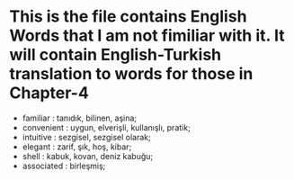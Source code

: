 # This is the file contains English Words that I am not fimiliar with it. It will contain English-Turkish translation to words for those in Chapter-4
- familiar : tanıdık, bilinen, aşina;
- convenient : uygun, elverişli, kullanışlı, pratik;
- intuitive : sezgisel, sezgisel olarak;
- elegant : zarif, şık, hoş, kibar; 
- shell : kabuk, kovan, deniz kabuğu;
- associated : birleşmiş;